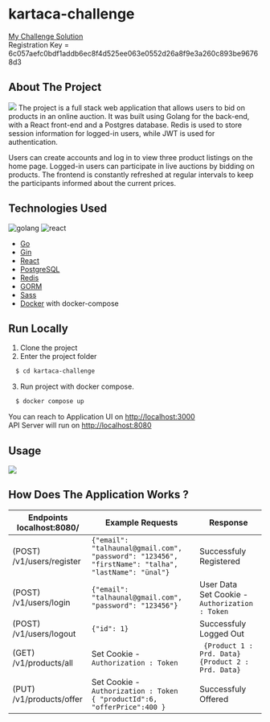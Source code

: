 # kartaca-challenge
[My Challenge Solution](./challenge_solution.js)<br>
Registration Key = 6c057aefc0bdf1addb6ec8f4d525ee063e0552d26a8f9e3a260c893be96768d3
## About The Project
![](https://i.imgur.com/KGucE1F.png)
The project is a full stack web application that allows users to bid on products in an online auction. It was built using Golang for the back-end, with a React front-end and a Postgres database. Redis is used to store session information for logged-in users, while JWT is used for authentication.

Users can create accounts and log in to view three  product listings on the home page. Logged-in users can participate in live auctions by bidding on products. The frontend is constantly refreshed at regular intervals to keep the participants informed about the current prices.


## Technologies Used
![golang](https://badges.aleen42.com/src/golang.svg)   ![react](https://badges.aleen42.com/src/react.svg)
* 	[Go](https://go.dev/)
* 	[Gin](https://github.com/gin-gonic/gin)
*  [React](https://react.dev/)
*  [PostgreSQL](https://www.postgresql.org/)
*  [Redis]( https://redis.io/)
*  [GORM](https://gorm.io/)
*  [Sass](https://sass-lang.com/)
*  [Docker](https://www.docker.com/) with docker-compose

## Run Locally

1. Clone the project
2. Enter the project folder
```bash
  $ cd kartaca-challenge
```
3. Run project with docker compose.

```bash
  $ docker compose up
```

You can reach to Application UI on [http://localhost:3000](http://localhost:3000)<br>
API Server will run on [http://localhost:8080](http://localhost:8080)


## Usage
![](https://i.imgur.com/r6xJn8B.gif)

## How Does The Application Works ?

| Endpoints localhost:8080/                               | Example Requests                                                  | Response                                |
| ---------------------------------------- | ----------------------------------------------------------------- | ---------------------------------------- |
| (POST) /v1/users/register   | ```` {"email": "talhaunal@gmail.com", "password": "123456", "firstName": "talha", "lastName": "ünal"} ```` | Successfuly Registered  |
| (POST) /v1/users/login        | ````{"email": "talhaunal@gmail.com", "password": "123456"}     ````  | User Data <br> Set Cookie - <br> ```` Authorization : Token ````                  |
| (POST) /v1/users/logout       |  ````{"id": 1} ````      | Successfuly Logged Out                                      |
| (GET) /v1/products/all  | Set Cookie - ```` Authorization : Token````      | ```` {Product 1 : Prd. Data}```` ```` {Product 2 : Prd. Data}  ````|
| (PUT) /v1/products/offer     |  Set Cookie - ```` Authorization : Token ```` <br> ````{ "productId":6, "offerPrice":400 }  ````        | Successfuly Offered   |


